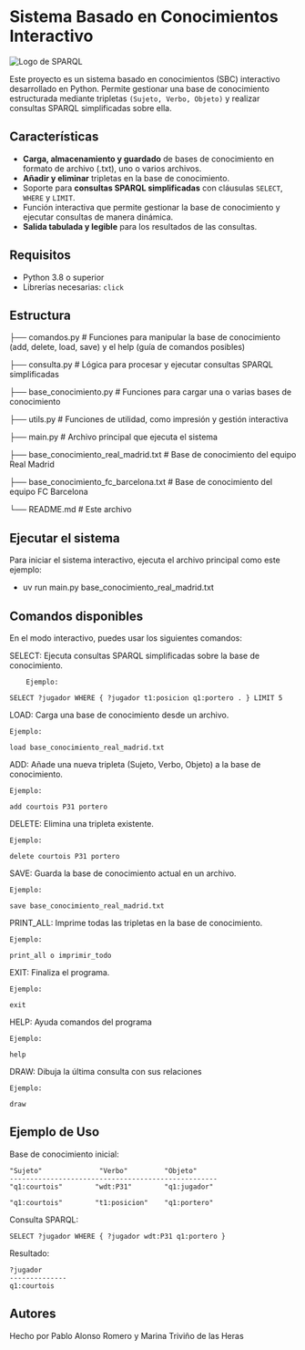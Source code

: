 # Sistema Basado en Conocimientos Interactivo

![Logo de SPARQL](https://clhwogtywa.cloudimg.io/www.census.de/wp-content/uploads/sparql-logo-scaled.jpg)


Este proyecto es un sistema basado en conocimientos (SBC) interactivo desarrollado en Python. Permite gestionar una base de conocimiento estructurada mediante tripletas `(Sujeto, Verbo, Objeto)` y realizar consultas SPARQL simplificadas sobre ella.

## Características

- **Carga, almacenamiento y guardado** de bases de conocimiento en formato de archivo (.txt), uno o varios archivos.
- **Añadir y eliminar** tripletas en la base de conocimiento.
- Soporte para **consultas SPARQL simplificadas** con cláusulas `SELECT`, `WHERE` y `LIMIT`.
- Función interactiva que permite gestionar la base de conocimiento y ejecutar consultas de manera dinámica.
- **Salida tabulada y legible** para los resultados de las consultas.
  
## Requisitos

- Python 3.8 o superior
- Librerías necesarias: `click`

## Estructura

├── comandos.py                          # Funciones para manipular la base de conocimiento (add, delete, load, save) y el help (guía de comandos posibles)

├── consulta.py                          # Lógica para procesar y ejecutar consultas SPARQL simplificadas

├── base_conocimiento.py                 # Funciones para cargar una o varias bases de conocimiento

├── utils.py                             # Funciones de utilidad, como impresión y gestión interactiva

├── main.py                              # Archivo principal que ejecuta el sistema

├── base_conocimiento_real_madrid.txt    # Base de conocimiento del equipo Real Madrid

├── base_conocimiento_fc_barcelona.txt   # Base de conocimiento del equipo FC Barcelona

└── README.md                            # Este archivo

## Ejecutar el sistema

Para iniciar el sistema interactivo, ejecuta el archivo principal como este ejemplo:

- uv run main.py base_conocimiento_real_madrid.txt

## Comandos disponibles

En el modo interactivo, puedes usar los siguientes comandos:

SELECT: Ejecuta consultas SPARQL simplificadas sobre la base de conocimiento.
        
        Ejemplo:

    SELECT ?jugador WHERE { ?jugador t1:posicion q1:portero . } LIMIT 5

LOAD: Carga una base de conocimiento desde un archivo.

    Ejemplo:

    load base_conocimiento_real_madrid.txt

ADD: Añade una nueva tripleta (Sujeto, Verbo, Objeto) a la base de conocimiento.

    Ejemplo:

    add courtois P31 portero

DELETE: Elimina una tripleta existente.

    Ejemplo:

    delete courtois P31 portero

SAVE: Guarda la base de conocimiento actual en un archivo.

    Ejemplo:

    save base_conocimiento_real_madrid.txt

PRINT_ALL: Imprime todas las tripletas en la base de conocimiento.

    Ejemplo:

    print_all o imprimir_todo

EXIT: Finaliza el programa.

    Ejemplo:

    exit

HELP: Ayuda comandos del programa

    Ejemplo:

    help

DRAW: Dibuja la última consulta con sus relaciones

    Ejemplo:

    draw

## Ejemplo de Uso

Base de conocimiento inicial:

    "Sujeto"              "Verbo"         "Objeto"
    ---------------------------------------------------
    "q1:courtois"        "wdt:P31"        "q1:jugador"

    "q1:courtois"        "t1:posicion"    "q1:portero"


Consulta SPARQL:

    SELECT ?jugador WHERE { ?jugador wdt:P31 q1:portero }


Resultado:

    ?jugador
    --------------
    q1:courtois


## Autores

Hecho por Pablo Alonso Romero y Marina Triviño de las Heras
